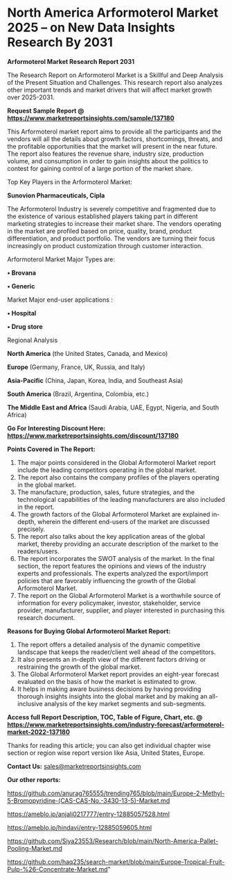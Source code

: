 # North America Arformoterol Market 2025 – on New Data Insights Research By 2031

<strong>Arformoterol Market Research Report 2031</strong>

The Research Report on Arformoterol Market is a Skillful and Deep Analysis of the Present Situation and Challenges. This research report also analyzes other important trends and market drivers that will affect market growth over 2025-2031.

<strong>Request Sample Report @ <a href=https://www.marketreportsinsights.com/sample/137180>https://www.marketreportsinsights.com/sample/137180</a></strong>

This Arformoterol market report aims to provide all the participants and the vendors will all the details about growth factors, shortcomings, threats, and the profitable opportunities that the market will present in the near future. The report also features the revenue share, industry size, production volume, and consumption in order to gain insights about the politics to contest for gaining control of a large portion of the market share.

Top Key Players in the Arformoterol Market:

<strong>Sunovion Pharmaceuticals, Cipla</strong>

The Arformoterol Industry is severely competitive and fragmented due to the existence of various established players taking part in different marketing strategies to increase their market share. The vendors operating in the market are profiled based on price, quality, brand, product differentiation, and product portfolio. The vendors are turning their focus increasingly on product customization through customer interaction.

Arformoterol Market Major Types are:

<strong>• Brovana

• Generic</strong>

Market Major end-user applications :

<strong>• Hospital

• Drug store</strong>

Regional Analysis

</u><strong><b>North America</b></strong> (the United States, Canada, and Mexico)

<strong><b>Europe </b></strong>(Germany, France, UK, Russia, and Italy)

<strong><b>Asia-Pacific</b></strong> (China, Japan, Korea, India, and Southeast Asia)

<strong><b>South America</b></strong> (Brazil, Argentina, Colombia, etc.)

<strong><b>The Middle East and Africa</b></strong> (Saudi Arabia, UAE, Egypt, Nigeria, and South Africa)

<strong>Go For Interesting Discount Here: <a href=https://www.marketreportsinsights.com/discount/137180>https://www.marketreportsinsights.com/discount/137180</a></strong>

<strong>Points Covered in The Report:</strong>
<ol>
  <li>The major points considered in the Global Arformoterol Market report include the leading competitors operating in the global market.</li>
  <li>The report also contains the company profiles of the players operating in the global market.</li>
  <li>The manufacture, production, sales, future strategies, and the technological capabilities of the leading manufacturers are also included in the report.</li>
  <li>The growth factors of the Global Arformoterol Market are explained in-depth, wherein the different end-users of the market are discussed precisely.</li>
  <li>The report also talks about the key application areas of the global market, thereby providing an accurate description of the market to the readers/users.</li>
  <li>The report incorporates the SWOT analysis of the market. In the final section, the report features the opinions and views of the industry experts and professionals. The experts analyzed the export/import policies that are favorably influencing the growth of the Global Arformoterol Market.</li>
  <li>The report on the Global Arformoterol Market is a worthwhile source of information for every policymaker, investor, stakeholder, service provider, manufacturer, supplier, and player interested in purchasing this research document.</li>
</ol>
<strong>Reasons for Buying Global Arformoterol Market Report:</strong>

<ol>
  <li>The report offers a detailed analysis of the dynamic competitive landscape that keeps the reader/client well ahead of the competitors.</li>
  <li>It also presents an in-depth view of the different factors driving or restraining the growth of the global market.</li>
  <li>The Global Arformoterol Market report provides an eight-year forecast evaluated on the basis of how the market is estimated to grow.</li>
  <li>It helps in making aware business decisions by having providing thorough insights insights into the global market and by making an all-inclusive analysis of the key market segments and sub-segments.</li>
</ol>
<strong>Access full Report Description, TOC, Table of Figure, Chart, etc. @ <a href=https://www.marketreportsinsights.com/industry-forecast/arformoterol-market-2022-137180>https://www.marketreportsinsights.com/industry-forecast/arformoterol-market-2022-137180</a></strong>


Thanks for reading this article; you can also get individual chapter wise section or region wise report version like Asia, United States, Europe.

<strong>Contact Us:</strong>
sales@marketreportsinsights.com

<strong>Our other reports:</strong>

<a href=https://github.com/anurag765555/trending765/blob/main/Europe-2-Methyl-5-Bromopyridine-(CAS-CAS-No.-3430-13-5)-Market.md>https://github.com/anurag765555/trending765/blob/main/Europe-2-Methyl-5-Bromopyridine-(CAS-CAS-No.-3430-13-5)-Market.md</a>

<a href=https://ameblo.jp/anjali0217777/entry-12885057528.html>https://ameblo.jp/anjali0217777/entry-12885057528.html</a>

<a href=https://ameblo.jp/hindavi/entry-12885059605.html>https://ameblo.jp/hindavi/entry-12885059605.html</a>

<a href=https://github.com/Siya23553/Research/blob/main/North-America-Pallet-Pooling-Market.md>https://github.com/Siya23553/Research/blob/main/North-America-Pallet-Pooling-Market.md</a>

<a href=https://github.com/haq235/search-market/blob/main/Europe-Tropical-Fruit-Pulp-%26-Concentrate-Market.md>https://github.com/haq235/search-market/blob/main/Europe-Tropical-Fruit-Pulp-%26-Concentrate-Market.md</a>"
